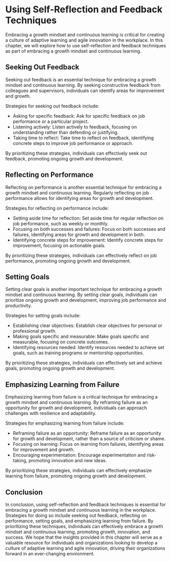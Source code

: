 Using Self-Reflection and Feedback Techniques
============================================================================================================

Embracing a growth mindset and continuous learning is critical for creating a culture of adaptive learning and agile innovation in the workplace. In this chapter, we will explore how to use self-reflection and feedback techniques as part of embracing a growth mindset and continuous learning.

Seeking Out Feedback
--------------------

Seeking out feedback is an essential technique for embracing a growth mindset and continuous learning. By seeking constructive feedback from colleagues and supervisors, individuals can identify areas for improvement and growth.

Strategies for seeking out feedback include:

* Asking for specific feedback: Ask for specific feedback on job performance or a particular project.
* Listening actively: Listen actively to feedback, focusing on understanding rather than defending or justifying.
* Taking time to reflect: Take time to reflect on feedback, identifying concrete steps to improve job performance or approach.

By prioritizing these strategies, individuals can effectively seek out feedback, promoting ongoing growth and development.

Reflecting on Performance
-------------------------

Reflecting on performance is another essential technique for embracing a growth mindset and continuous learning. Regularly reflecting on job performance allows for identifying areas for growth and development.

Strategies for reflecting on performance include:

* Setting aside time for reflection: Set aside time for regular reflection on job performance, such as weekly or monthly.
* Focusing on both successes and failures: Focus on both successes and failures, identifying areas for growth and development in both.
* Identifying concrete steps for improvement: Identify concrete steps for improvement, focusing on actionable goals.

By prioritizing these strategies, individuals can effectively reflect on job performance, promoting ongoing growth and development.

Setting Goals
-------------

Setting clear goals is another important technique for embracing a growth mindset and continuous learning. By setting clear goals, individuals can prioritize ongoing growth and development, improving job performance and productivity.

Strategies for setting goals include:

* Establishing clear objectives: Establish clear objectives for personal or professional growth.
* Making goals specific and measurable: Make goals specific and measurable, focusing on concrete outcomes.
* Identifying resources needed: Identify resources needed to achieve set goals, such as training programs or mentorship opportunities.

By prioritizing these strategies, individuals can effectively set and achieve goals, promoting ongoing growth and development.

Emphasizing Learning from Failure
---------------------------------

Emphasizing learning from failure is a critical technique for embracing a growth mindset and continuous learning. By reframing failure as an opportunity for growth and development, individuals can approach challenges with resilience and adaptability.

Strategies for emphasizing learning from failure include:

* Reframing failure as an opportunity: Reframe failure as an opportunity for growth and development, rather than a source of criticism or shame.
* Focusing on learning: Focus on learning from failures, identifying areas for improvement and growth.
* Encouraging experimentation: Encourage experimentation and risk-taking, promoting innovation and new ideas.

By prioritizing these strategies, individuals can effectively emphasize learning from failure, promoting ongoing growth and development.

Conclusion
----------

In conclusion, using self-reflection and feedback techniques is essential for embracing a growth mindset and continuous learning in the workplace. Strategies for doing so include seeking out feedback, reflecting on performance, setting goals, and emphasizing learning from failure. By prioritizing these techniques, individuals can effectively embrace a growth mindset and continuous learning, promoting growth, innovation, and success. We hope that the insights provided in this chapter will serve as a valuable resource for individuals and organizations looking to develop a culture of adaptive learning and agile innovation, driving their organizations forward in an ever-changing environment.
